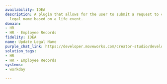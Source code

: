 ```yaml
---
availability: IDEA
description: A plugin that allows for the user to submit a request to change their
  legal name based on a life event.
domain:
- HR
- HR - Employee Records
fidelity: IDEA
name: Update Legal Name
purple_chat_link: https://developer.moveworks.com/creator-studio/developer-tools/purple-chat/?conversation=%7B%22startTimestamp%22%3A%2211%3A43+AM%22%2C%22messages%22%3A%5B%7B%22role%22%3A%22user%22%2C%22parts%22%3A%5B%7B%22richText%22%3A%22%3Cp%3EHello%21+I+need+to+change+my+last+name+to+match+my+government+IDs.+Can+you+help+me+submit+a+request+to+update+my+legal+last+name%2C+which+is+now+Bennel.++%3C%2Fp%3E%22%7D%5D%7D%2C%7B%22role%22%3A%22assistant%22%2C%22parts%22%3A%5B%7B%22reasoningSteps%22%3A%5B%7B%22status%22%3A%22success%22%2C%22richText%22%3A%22%3Cp%3E%E2%9C%85+Working+on+%3Cb%3EChange+Legal+Name%3C%2Fb%3E%3Cbr%3E%E2%8F%B3+Calling+Plugin+%3Cb%3EUpdate+Legal+Name%3C%2Fb%3E%3C%2Fp%3E%22%7D%5D%7D%2C%7B%22richText%22%3A%22%3Cp%3EI%27d+be+more+than+happy+to+help+you+with+updating+your+legal+name.+To+confirm%2C+we%27re+changing+it+from+Gwen+Lowski+to+Gwen+Bennel%2C+correct%3F%3C%2Fp%3E%22%7D%5D%7D%2C%7B%22role%22%3A%22user%22%2C%22parts%22%3A%5B%7B%22richText%22%3A%22Yes%2C+that%27s+right.%22%7D%5D%7D%2C%7B%22role%22%3A%22assistant%22%2C%22parts%22%3A%5B%7B%22richText%22%3A%22I%27ve+put+through+your+request+to+change+your+legal+name+to+Gwen+Bennel.+Your+manager+will+review+the+change%2C+and+HR+might+reach+out+for+any+legal+documentation+needed+for+the+update.+Is+there+anything+else+I+can+assist+you+with+today%3F%22%7D%5D%7D%5D%7D
solution_tags:
- HR
- HR - Employee Records
systems:
- workday

---
```


